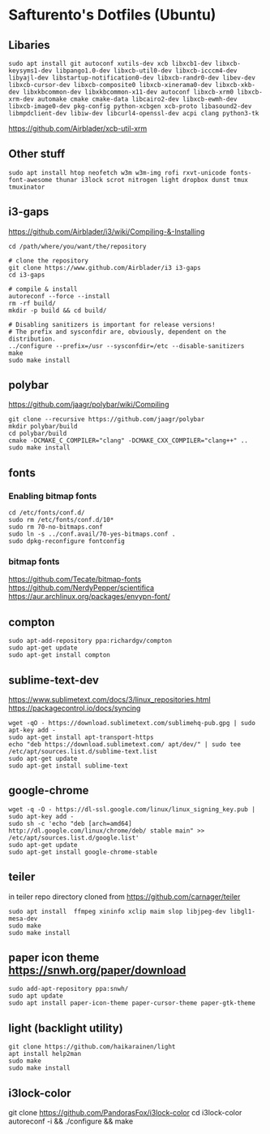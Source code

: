 # Safturento's Dotfiles (Ubuntu)

## Libaries
```
sudo apt install git autoconf xutils-dev xcb libxcb1-dev libxcb-keysyms1-dev libpango1.0-dev libxcb-util0-dev libxcb-icccm4-dev libyajl-dev libstartup-notification0-dev libxcb-randr0-dev libev-dev libxcb-cursor-dev libxcb-composite0 libxcb-xinerama0-dev libxcb-xkb-dev libxkbcommon-dev libxkbcommon-x11-dev autoconf libxcb-xrm0 libxcb-xrm-dev automake cmake cmake-data libcairo2-dev libxcb-ewmh-dev libxcb-image0-dev pkg-config python-xcbgen xcb-proto libasound2-dev libmpdclient-dev libiw-dev libcurl4-openssl-dev acpi clang python3-tk
```

https://github.com/Airblader/xcb-util-xrm

## Other stuff
```
sudo apt install htop neofetch w3m w3m-img rofi rxvt-unicode fonts-font-awesome thunar i3lock scrot nitrogen light dropbox dunst tmux tmuxinator
```

## i3-gaps
https://github.com/Airblader/i3/wiki/Compiling-&-Installing
```
cd /path/where/you/want/the/repository

# clone the repository
git clone https://www.github.com/Airblader/i3 i3-gaps
cd i3-gaps

# compile & install
autoreconf --force --install
rm -rf build/
mkdir -p build && cd build/

# Disabling sanitizers is important for release versions!
# The prefix and sysconfdir are, obviously, dependent on the distribution.
../configure --prefix=/usr --sysconfdir=/etc --disable-sanitizers
make
sudo make install
```

## polybar
https://github.com/jaagr/polybar/wiki/Compiling
```
git clone --recursive https://github.com/jaagr/polybar
mkdir polybar/build
cd polybar/build
cmake -DCMAKE_C_COMPILER="clang" -DCMAKE_CXX_COMPILER="clang++" ..
sudo make install
```

## fonts
### Enabling bitmap fonts
```
cd /etc/fonts/conf.d/
sudo rm /etc/fonts/conf.d/10*  
sudo rm 70-no-bitmaps.conf 
sudo ln -s ../conf.avail/70-yes-bitmaps.conf .
sudo dpkg-reconfigure fontconfig
```

### bitmap fonts
https://github.com/Tecate/bitmap-fonts
https://github.com/NerdyPepper/scientifica
https://aur.archlinux.org/packages/envypn-font/

## compton
```
sudo apt-add-repository ppa:richardgv/compton
sudo apt-get update
sudo apt-get install compton
```

## sublime-text-dev
https://www.sublimetext.com/docs/3/linux_repositories.html
https://packagecontrol.io/docs/syncing
```
wget -qO - https://download.sublimetext.com/sublimehq-pub.gpg | sudo apt-key add -
sudo apt-get install apt-transport-https
echo "deb https://download.sublimetext.com/ apt/dev/" | sudo tee /etc/apt/sources.list.d/sublime-text.list
sudo apt-get update
sudo apt-get install sublime-text
```

## google-chrome
```
wget -q -O - https://dl-ssl.google.com/linux/linux_signing_key.pub | sudo apt-key add - 
sudo sh -c 'echo "deb [arch=amd64] http://dl.google.com/linux/chrome/deb/ stable main" >> /etc/apt/sources.list.d/google.list'
sudo apt-get update 
sudo apt-get install google-chrome-stable
```

## teiler
in teiler repo directory cloned from https://github.com/carnager/teiler
```
sudo apt install  ffmpeg xininfo xclip maim slop libjpeg-dev libgl1-mesa-dev
sudo make
sudo make install
```

## paper icon theme https://snwh.org/paper/download
```
sudo add-apt-repository ppa:snwh/
sudo apt update
sudo apt install paper-icon-theme paper-cursor-theme paper-gtk-theme
```

## light (backlight utility)
```
git clone https://github.com/haikarainen/light
apt install help2man
sudo make
sudo make install
```

## i3lock-color
git clone https://github.com/PandorasFox/i3lock-color
cd i3lock-color
autoreconf -i && ./configure && make